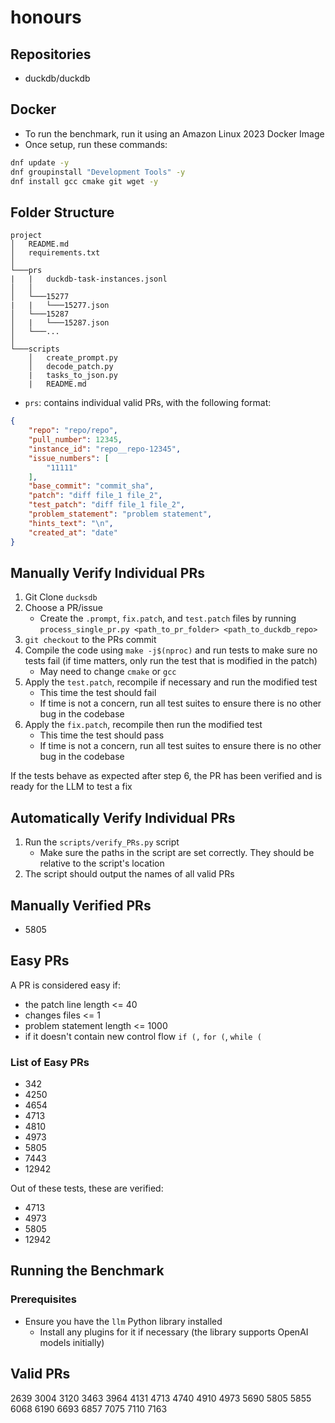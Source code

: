 # honours

## Repositories

- duckdb/duckdb

## Docker

- To run the benchmark, run it using an Amazon Linux 2023 Docker Image
- Once setup, run these commands:

```bash
dnf update -y
dnf groupinstall "Development Tools" -y
dnf install gcc cmake git wget -y

```

## Folder Structure

```none
project
│   README.md
│   requirements.txt  
│
└───prs
|   |   duckdb-task-instances.jsonl
│   │
│   └───15277
|   |   └───15277.json
│   └───15287
│   |   └───15287.json
│   └───...
│   
└───scripts
    │   create_prompt.py
    │   decode_patch.py
    |   tasks_to_json.py
    |   README.md
```

- `prs`: contains individual valid PRs, with the following format:

```json
{
    "repo": "repo/repo",
    "pull_number": 12345,
    "instance_id": "repo__repo-12345",
    "issue_numbers": [
        "11111"
    ],
    "base_commit": "commit_sha",
    "patch": "diff file_1 file_2",
    "test_patch": "diff file_1 file_2",
    "problem_statement": "problem statement",
    "hints_text": "\n",
    "created_at": "date"
}
```

## Manually Verify Individual PRs

1. Git Clone `ducksdb`
2. Choose a PR/issue
    - Create the `.prompt`, `fix.patch`, and `test.patch` files by running `process_single_pr.py <path_to_pr_folder> <path_to_duckdb_repo>`
3. `git checkout` to the PRs commit
4. Compile the code using `make -j$(nproc)` and run tests to make sure no tests fail (if time matters, only run the test that is modified in the patch)
    - May need to change `cmake` or `gcc`
5. Apply the `test.patch`, recompile if necessary and run the modified test
    - This time the test should fail
    - If time is not a concern, run all test suites to ensure there is no other bug in the codebase
6. Apply the `fix.patch`, recompile then run the modified test
    - This time the test should pass
    - If time is not a concern, run all test suites to ensure there is no other bug in the codebase

If the tests behave as expected after step 6, the PR has been verified and is ready for the LLM to test a fix

## Automatically Verify Individual PRs

1. Run the `scripts/verify_PRs.py` script
    - Make sure the paths in the script are set correctly. They should be relative to the script's location
2. The script should output the names of all valid PRs


## Manually Verified PRs

- 5805


## Easy PRs

A PR is considered easy if:

- the patch line length <= 40
- changes files <= 1
- problem statement length <= 1000
- if it doesn't contain new control flow `if (,` `for (`, `while (`

### List of Easy PRs

- 342
- 4250
- 4654
- 4713
- 4810
- 4973
- 5805
- 7443
- 12942

Out of these tests, these are verified:
- 4713
- 4973
- 5805
- 12942

## Running the Benchmark

### Prerequisites
- Ensure you have the `llm` Python library installed
  - Install any plugins for it if necessary (the library supports OpenAI models initially)

## Valid PRs
2639
3004
3120
3463
3964
4131
4713
4740
4910
4973
5690
5805
5855
6068
6190
6693
6857
7075
7110
7163
